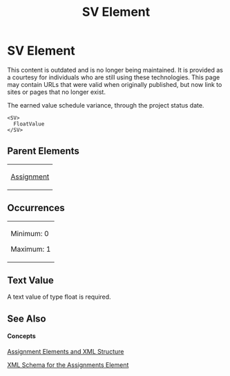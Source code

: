﻿---
title: SV Element
TOCTitle: SV Element
ms:assetid: b208f672-63d4-4006-bd6e-8493e4b73db2
ms:mtpsurl: https://msdn.microsoft.com/en-us/library/Bb968647(v=office.12)
ms:contentKeyID: 13188338
ms.date: 05/05/2014
mtps_version: v=office.12
f1_keywords:
- SV element
---

# SV Element

This content is outdated and is no longer being maintained. It is provided as a courtesy for individuals who are still using these technologies. This page may contain URLs that were valid when originally published, but now link to sites or pages that no longer exist.

The earned value schedule variance, through the project status date.

    <SV>
      FloatValue
    </SV>

## Parent Elements

<table>
<colgroup>
<col style="width: 100%" />
</colgroup>
<tbody>
<tr class="odd">
<td><p><a href="bb968611(v=office.12).md">Assignment</a></p></td>
</tr>
</tbody>
</table>

## Occurrences

<table>
<colgroup>
<col style="width: 100%" />
</colgroup>
<tbody>
<tr class="odd">
<td><p>Minimum: 0</p>
<p>Maximum: 1</p></td>
</tr>
</tbody>
</table>

## Text Value

A text value of type float is required.

## See Also

#### Concepts

[Assignment Elements and XML Structure](bb968738\(v=office.12\).md)

[XML Schema for the Assignments Element](bb968414\(v=office.12\).md)

